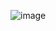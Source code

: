 ![image](https://github.com/jeungdong/CodingTest/assets/93365714/84c7d2a6-b757-4912-89e1-3b6f017cc40a)
